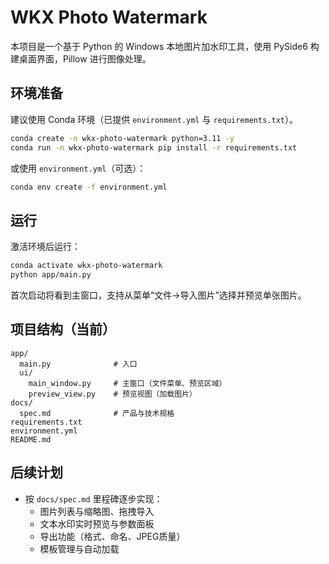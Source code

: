 # WKX Photo Watermark

本项目是一个基于 Python 的 Windows 本地图片加水印工具，使用 PySide6 构建桌面界面，Pillow 进行图像处理。

## 环境准备

建议使用 Conda 环境（已提供 `environment.yml` 与 `requirements.txt`）。

```bash
conda create -n wkx-photo-watermark python=3.11 -y
conda run -n wkx-photo-watermark pip install -r requirements.txt
```

或使用 `environment.yml`（可选）：

```bash
conda env create -f environment.yml
```

## 运行

激活环境后运行：

```bash
conda activate wkx-photo-watermark
python app/main.py
```

首次启动将看到主窗口，支持从菜单“文件→导入图片”选择并预览单张图片。

## 项目结构（当前）

```
app/
  main.py              # 入口
  ui/
    main_window.py     # 主窗口（文件菜单、预览区域）
    preview_view.py    # 预览视图（加载图片）
docs/
  spec.md              # 产品与技术规格
requirements.txt
environment.yml
README.md
```

## 后续计划

- 按 `docs/spec.md` 里程碑逐步实现：
  - 图片列表与缩略图、拖拽导入
  - 文本水印实时预览与参数面板
  - 导出功能（格式、命名、JPEG质量）
  - 模板管理与自动加载